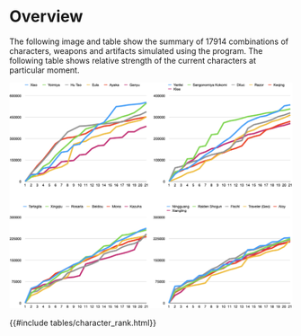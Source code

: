 # Overview

The following image and table show the summary of 17914 combinations of characters, weapons and artifacts simulated using the program. The following table shows relative strength of the current characters at particular moment.

![Result of single member simulation](./images/simulation1_0727.png)

{{#include tables/character_rank.html}}

